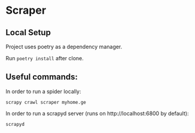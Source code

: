 # Scraper

## Local Setup

Project uses poetry as a dependency manager.

Run `poetry install` after clone.

## Useful commands:

In order to run a spider locally:

```
scrapy crawl scraper myhome.ge
```

In order to run a scrapyd server (runs on http://localhost:6800 by default):

```
scrapyd
```
